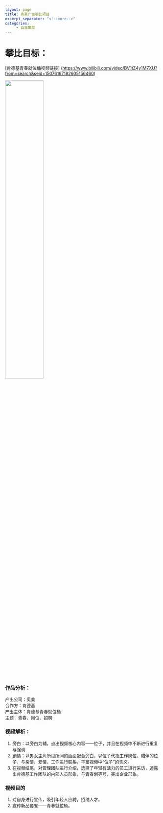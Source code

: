 ```yaml
---
layout: page
title: 奥美广告攀比项目
excerpt_separator: "<!--more-->"
categories:
     - 自我策展
---
```


# 攀比目标：
[肯德基青春就位桶视频链接]  (https://www.bilibili.com/video/BV1tZ4y1M7XU?from=search&seid=15076197192605156460)
<!--more-->


<img src="https://gitee.com/timem00n/jekyll-theme-basically-basic/raw/master/assets/images/kfc.jpg" style="width:50%">

### 作品分析：

产出公司：奥美  
合作方：肯德基  
产出主体：肯德基青春就位桶  
主题：青春、岗位、招聘  
### 视频解析：
1. 旁白：以旁白为辅，点出视频核心内容——位子，并且在视频中不断进行重复与强调
2. 剧情：以男女主角所见所闻的画面配合旁白，以位子代指工作岗位、陪伴的位子，与亲情、爱情、工作进行联系，丰富视频中“位子”的含义。
3. 在视频结尾，对管理团队进行介绍，选择了年轻有活力的员工进行采访，透露出肯德基工作团队的内部人员形象，与青春划等号，突出企业形象。

### 视频目的
1. 对自身进行宣传，吸引年轻人应聘。招纳人才。
2. 宣传新品套餐——青春就位桶。
